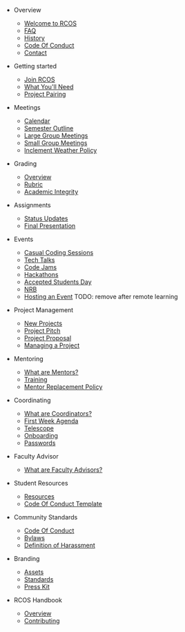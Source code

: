 - Overview

  - [Welcome to RCOS](README.md)
  - [FAQ](overview/faq.md)
  - [History](overview/history.md)
  - [Code Of Conduct](overview/code_of_conduct.md)
  <!-- * [Sponsors](overview/sponsors.md) -->
  - [Contact](overview/contact.md)

- Getting started

  - [Join RCOS](membership/join_rcos.md)
  - [What You'll Need](membership/requirements.md)
  - [Project Pairing](membership/project_pairing.md)

- Meetings

  - [Calendar](meetings/calendar.md)
  - [Semester Outline](meetings/semester_outline.md)
  - [Large Group Meetings](meetings/large_group_meetings.md)
  - [Small Group Meetings](meetings/small_group_meetings.md)
  - [Inclement Weather Policy](meetings/inclement_weather.md)

- Grading

  - [Overview](grading/README.md)
  - [Rubric](grading/rubric.md)
  - [Academic Integrity](grading/academic_integrity.md)

- Assignments

  - [Status Updates](grading/status_updates)
  - [Final Presentation](grading/presentations)

- Events
  - [Casual Coding Sessions](events/casual_coding_sessions.md)
  - [Tech Talks](events/tech_talks.md)
  - [Code Jams](events/code_jams.md)
  - [Hackathons](events/hackathons.md)
  - [Accepted Students Day](events/accepted_students_day.md)
  - [NRB](events/nrb.md)
  - [Hosting an Event](events/hosting.md) TODO: remove after remote learning

<!-- * Work Groups -->
<!-- * [Overview](work_groups/README.md) -->
<!-- * [Archival](work_groups/archival.md) -->
<!-- * [Event Planning](work_groups/event_planning.md) -->
<!-- * [Outreach](work_groups/outreach.md) -->
<!-- * [Public Relations](work_groups/public_relations.md) -->
<!-- * [Sponsorship](work_groups/sponsorship.md) -->
<!-- * [Student Resources](work_groups/student_resources.md) -->

- Project Management

  - [New Projects](project_management/new_projects)
  - [Project Pitch](project_management/pitch)
  - [Project Proposal](grading/documentation?id=proposal)
  - [Managing a Project](#)

- Mentoring

  - [What are Mentors?](mentoring/README.md)
  - [Training](mentoring/training.md)
  - [Mentor Replacement Policy](mentoring/replacement.md)

- Coordinating

  - [What are Coordinators?](coordinating/README.md)
  - [First Week Agenda](coordinating/agenda.md)
  - [Telescope](coordinating/telescope.md)
  - [Onboarding](coordinating/onboarding.md)
  - [Passwords](coordinating/passwords.md)

- Faculty Advisor

  - [What are Faculty Advisors?](coordinating/faculty.md)

- Student Resources
  <!-- * [Presentation Slides](resources/slides.md) TODO: return when we figure out slides -->

  - [Resources](resources/README.md)
  - [Code Of Conduct Template](community/code_of_conduct_template.md)

- Community Standards

  - [Code Of Conduct](community/CODE_OF_CONDUCT.md)
  - [Bylaws](community/bylaws.md)
  - [Definition of Harassment](community/harassment_guidelines.md)

- Branding

  - [Assets](resources/brand_assets.md)
  - [Standards](resources/brand_standards.md)
  - [Press Kit](resources/press_kit.md)

- RCOS Handbook
  - [Overview](handbook/README.md)
  - [Contributing](../CONTRIBUTING.md)
